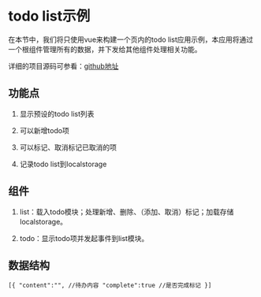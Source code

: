 # todo list示例

在本节中，我们将只使用vue来构建一个页内的todo list应用示例，本应用将通过一个根组件管理所有的数据，并下发给其他组件处理相关功能。

详细的项目源码可参看：[github地址](https://github.com/baka397/Vue-inpage-app)

## 功能点

1. 显示预设的todo list列表

2. 可以新增todo项

3. 可以标记、取消标记已取消的项

4. 记录todo list到localstorage


## 组件

1. list：载入todo模块；处理新增、删除、（添加、取消）标记；加载存储localstorage。

2. todo：显示todo项并发起事件到list模块。


## 数据结构

`[{
    "content":"", //待办内容
    "complete":true //是否完成标记
}]`

